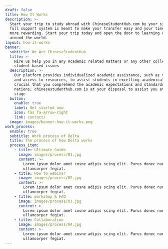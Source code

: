 ```yaml
---
draft: false
title: How It Works
description: >-
  Start your trip to study abroad with ChineseStudentHub.com by your side. Our
  full support system is meant to make your transfer easy and your time studying
  more rewarding. Start your trip today and open the door to learning chances
  around the world.
layout: how-it-works
banner:
  subtitle: We Are ChineseStudentHub
  title: >-
    Hire us help you in any Academic related matters or any other college
    student based issues 
  description: >-
    Our platform provides individualized academic assistance, such as tutoring
    and access to resources, to assist students in excelling academically. It is
    crucial that you comprehend the academic expectations and standards in these
    nations; chinesestudenthub.com is at your disposal to assist you at every
    stage
  button:
    enable: true
    label: Get started now
    icon: fas fa-arrow-right
    link: contact/
  image: images/banner-how-it-works.png
work_process:
  enable: true
  subtitle: Work process of Delta
  title: The process of how Delta works
  process_item:
    - title: Ultimate Guide
      image: images/process/01.jpg
      content: >-
        Lorem ipsum dolor amet cosne adipis scing elit. Purus donec nunc eros
        ullamcorper fegiat.
    - title: How to webinar
      image: images/process/02.jpg
      content: >-
        Lorem ipsum dolor amet cosne adipis scing elit. Purus donec nunc eros
        ullamcorper fegiat.
    - title: workshop & FAQ
      image: images/process/03.jpg
      content: >-
        Lorem ipsum dolor amet cosne adipis scing elit. Purus donec nunc eros
        ullamcorper fegiat.
    - title: Collaboration
      image: images/process/04.jpg
      content: >-
        Lorem ipsum dolor amet cosne adipis scing elit. Purus donec nunc eros
        ullamcorper fegiat.
---
```


